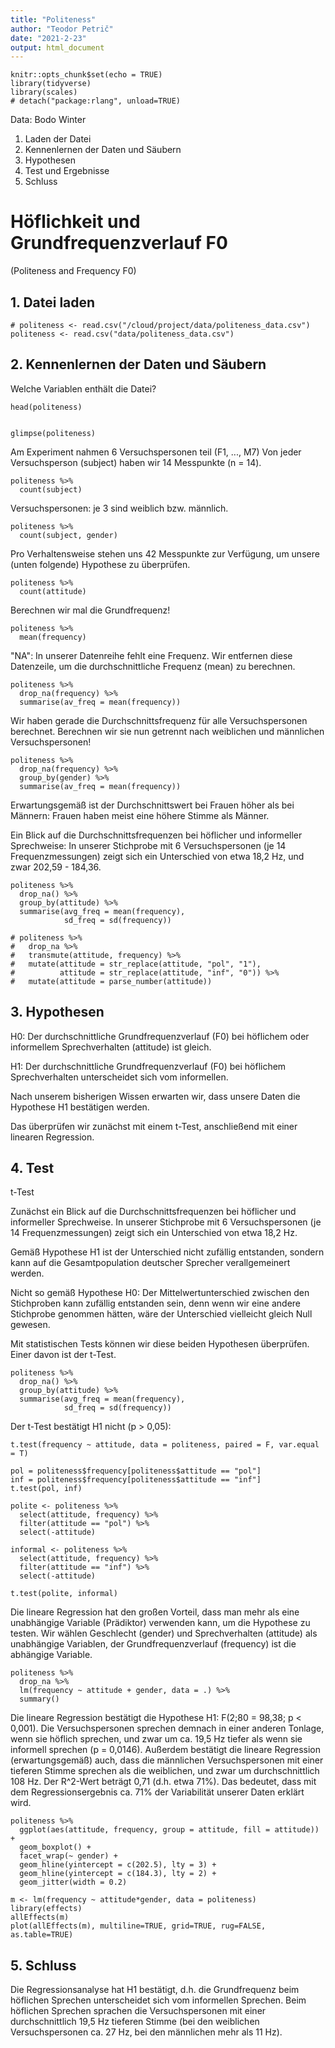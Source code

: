 ```yaml
---
title: "Politeness"
author: "Teodor Petrič"
date: "2021-2-23"
output: html_document
---
```


```{r setup, include=FALSE}
knitr::opts_chunk$set(echo = TRUE)
library(tidyverse)
library(scales)
# detach("package:rlang", unload=TRUE)
```

Data: Bodo Winter

1. Laden der Datei
2. Kennenlernen der Daten und Säubern
3. Hypothesen
4. Test und Ergebnisse
5. Schluss


# Höflichkeit und Grundfrequenzverlauf F0
(Politeness and Frequency F0)

## 1. Datei laden

```{r}
# politeness <- read.csv("/cloud/project/data/politeness_data.csv")
politeness <- read.csv("data/politeness_data.csv")

```


## 2. Kennenlernen der Daten und Säubern

Welche Variablen enthält die Datei?

```{r}
head(politeness)
  
```

```{r}
glimpse(politeness)
```


Am Experiment nahmen 6 Versuchspersonen teil (F1, ..., M7)
Von jeder Versuchsperson (subject) haben wir 14 Messpunkte (n = 14).

```{r}
politeness %>% 
  count(subject)
```

Versuchspersonen: je 3 sind weiblich bzw. männlich.

```{r}
politeness %>% 
  count(subject, gender)
```

Pro Verhaltensweise stehen uns 42 Messpunkte zur Verfügung, um unsere (unten folgende) Hypothese zu überprüfen.

```{r}
politeness %>% 
  count(attitude)
```

Berechnen wir mal die Grundfrequenz!

```{r}
politeness %>% 
  mean(frequency)
```

"NA": In unserer Datenreihe fehlt eine Frequenz. Wir entfernen diese Datenzeile, um die durchschnittliche Frequenz (mean) zu berechnen.

```{r}
politeness %>% 
  drop_na(frequency) %>%
  summarise(av_freq = mean(frequency))
```

Wir haben gerade die Durchschnittsfrequenz für alle Versuchspersonen berechnet. Berechnen wir sie nun getrennt nach weiblichen und männlichen Versuchspersonen!

```{r}
politeness %>% 
  drop_na(frequency) %>%
  group_by(gender) %>% 
  summarise(av_freq = mean(frequency))
```

Erwartungsgemäß ist der Durchschnittswert bei Frauen höher als bei Männern: Frauen haben meist eine höhere Stimme als Männer.

Ein Blick auf die Durchschnittsfrequenzen bei höflicher und informeller Sprechweise:
In unserer Stichprobe mit 6 Versuchspersonen (je 14 Frequenzmessungen) zeigt sich ein Unterschied von etwa 18,2 Hz, und zwar 202,59 - 184,36.

```{r}
politeness %>% 
  drop_na() %>% 
  group_by(attitude) %>% 
  summarise(avg_freq = mean(frequency),
            sd_freq = sd(frequency))

```


```{r}
# politeness %>% 
#   drop_na %>% 
#   transmute(attitude, frequency) %>% 
#   mutate(attitude = str_replace(attitude, "pol", "1"),
#          attitude = str_replace(attitude, "inf", "0")) %>% 
#   mutate(attitude = parse_number(attitude))

```


## 3. Hypothesen

H0: Der durchschnittliche Grundfrequenzverlauf (F0) bei höflichem oder informellem Sprechverhalten (attitude) ist gleich.

H1: Der durchschnittliche Grundfrequenzverlauf (F0) bei höflichem Sprechverhalten unterscheidet sich vom informellen.

Nach unserem bisherigen Wissen erwarten wir, dass unsere Daten die Hypothese H1 bestätigen werden.

Das überprüfen wir zunächst mit einem t-Test, anschließend mit einer linearen Regression.


## 4. Test

t-Test

Zunächst ein Blick auf die Durchschnittsfrequenzen bei höflicher und informeller Sprechweise.
In unserer Stichprobe mit 6 Versuchspersonen (je 14 Frequenzmessungen) zeigt sich ein Unterschied von etwa 18,2 Hz. 

Gemäß Hypothese H1 ist der Unterschied nicht zufällig entstanden, sondern kann auf die Gesamtpopulation deutscher Sprecher verallgemeinert werden. 

Nicht so gemäß Hypothese H0: Der Mittelwertunterschied zwischen den Stichproben kann zufällig entstanden sein, denn wenn wir eine andere Stichprobe genommen hätten, wäre der Unterschied vielleicht gleich Null gewesen.

Mit statistischen Tests können wir diese beiden Hypothesen überprüfen. Einer davon ist der t-Test.

```{r}
politeness %>% 
  drop_na() %>% 
  group_by(attitude) %>% 
  summarise(avg_freq = mean(frequency),
            sd_freq = sd(frequency))

```

Der t-Test bestätigt H1 nicht (p > 0,05):

```{r}
t.test(frequency ~ attitude, data = politeness, paired = F, var.equal = T)

```


```{r}
pol = politeness$frequency[politeness$attitude == "pol"]
inf = politeness$frequency[politeness$attitude == "inf"]
t.test(pol, inf)

```


```{r}
polite <- politeness %>% 
  select(attitude, frequency) %>% 
  filter(attitude == "pol") %>% 
  select(-attitude)

informal <- politeness %>% 
  select(attitude, frequency) %>% 
  filter(attitude == "inf") %>% 
  select(-attitude)

t.test(polite, informal)

```


Die lineare Regression hat den großen Vorteil, dass man mehr als eine unabhängige Variable (Prädiktor) verwenden kann, um die Hypothese zu testen. Wir wählen Geschlecht (gender) und Sprechverhalten (attitude) als unabhängige Variablen, der Grundfrequenzverlauf (frequency) ist die abhängige Variable.

```{r}
politeness %>% 
  drop_na %>% 
  lm(frequency ~ attitude + gender, data = .) %>% 
  summary()
```

Die lineare Regression bestätigt die Hypothese H1: F(2;80 = 98,38; p < 0,001).
Die Versuchspersonen sprechen demnach in einer anderen Tonlage, wenn sie höflich sprechen, und zwar um ca. 19,5 Hz tiefer als wenn sie informell sprechen (p = 0,0146). 
Außerdem bestätigt die lineare Regression (erwartungsgemäß) auch, dass die männlichen Versuchspersonen mit einer tieferen Stimme sprechen als die weiblichen, und zwar um durchschnittlich 108 Hz. 
Der R^2-Wert beträgt 0,71 (d.h. etwa 71%). Das bedeutet, dass mit dem Regressionsergebnis ca. 71% der Variabilität unserer Daten erklärt wird. 

```{r}
politeness %>% 
  ggplot(aes(attitude, frequency, group = attitude, fill = attitude)) +
  geom_boxplot() +
  facet_wrap(~ gender) +
  geom_hline(yintercept = c(202.5), lty = 3) +
  geom_hline(yintercept = c(184.3), lty = 2) +
  geom_jitter(width = 0.2)

```

```{r}
m <- lm(frequency ~ attitude*gender, data = politeness)
library(effects)
allEffects(m)
plot(allEffects(m), multiline=TRUE, grid=TRUE, rug=FALSE, as.table=TRUE)

```


## 5. Schluss

Die Regressionsanalyse hat H1 bestätigt, d.h. die Grundfrequenz beim höflichen Sprechen unterscheidet sich vom informellen Sprechen. Beim höflichen Sprechen sprachen die Versuchspersonen mit einer durchschnittlich 19,5 Hz tieferen Stimme (bei den weiblichen Versuchspersonen ca. 27 Hz, bei den männlichen mehr als 11 Hz).
